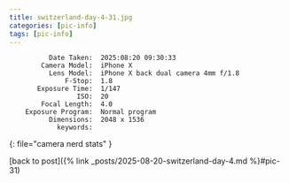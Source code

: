 ```yaml
---
title: switzerland-day-4-31.jpg
categories: [pic-info]
tags: [pic-info]
---
```


```text
          Date Taken:  2025:08:20 09:30:33
        Camera Model:  iPhone X
          Lens Model:  iPhone X back dual camera 4mm f/1.8
              F-Stop:  1.8
       Exposure Time:  1/147
                 ISO:  20
        Focal Length:  4.0
    Exposure Program:  Normal program
          Dimensions:  2048 x 1536
            keywords:  
```
{: file="camera nerd stats" }

[back to post]({% link _posts/2025-08-20-switzerland-day-4.md %}#pic-31)